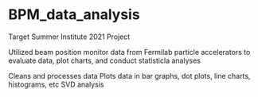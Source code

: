 # BPM_data_analysis
Target Summer Institute 2021 Project

Utilized beam position monitor data from Fermilab particle accelerators to evaluate data, plot charts, and conduct statisticla analyses

Cleans and processes data
Plots data in bar graphs, dot plots, line charts, histograms, etc
SVD analysis

